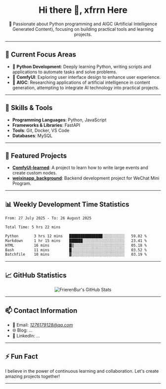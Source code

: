 <h1 align="center">Hi there 👋, xfrrn Here</h1>

<p align="center">
  🎯 Passionate about Python programming and AIGC (Artificial Intelligence Generated Content), focusing on building practical tools and learning projects.
</p>

---

## 🧠 Current Focus Areas

- 🐍 **Python Development**: Deeply learning Python, writing scripts and applications to automate tasks and solve problems.
- 🧩 **ComfyUI**: Exploring user interface design to enhance user experience.
- 🤖 **AIGC**: Researching applications of artificial intelligence in content generation, attempting to integrate AI technology into practical projects.

---

## 🔧 Skills & Tools

- **Programming Languages**: Python, JavaScript
- **Frameworks & Libraries**: FastAPI
- **Tools**: Git, Docker, VS Code
- **Databases**: MySQL

---

## 📂 Featured Projects

- [**ComfyUI-learned**](https://github.com/FrierenBur/ComfyUI-learned): A project to learn how to write large events and create custom nodes.
- [**weixinapp_background**](https://github.com/FrierenBur/weixinapp_background): Backend development project for WeChat Mini Program.

---

## 📊 Weekly Development Time Statistics
<!--START_SECTION:waka-->

```txt
From: 27 July 2025 - To: 26 August 2025

Total Time: 5 hrs 22 mins

Python       3 hrs 12 mins   ███████████████░░░░░░░░░░   59.82 %
Markdown     1 hr 15 mins    ██████░░░░░░░░░░░░░░░░░░░   23.41 %
HTML         16 mins         █▒░░░░░░░░░░░░░░░░░░░░░░░   05.18 %
Bash         11 mins         █░░░░░░░░░░░░░░░░░░░░░░░░   03.52 %
Batchfile    10 mins         ▓░░░░░░░░░░░░░░░░░░░░░░░░   03.19 %
```

<!--END_SECTION:waka-->



---

## 📈 GitHub Statistics

<p align="center">
  <img src="https://github-readme-stats.vercel.app/api?username=FrierenBur&show_icons=true&theme=radical" alt="FrierenBur's GitHub Stats" />
</p>

---

## 📫 Contact Information

- 📧 Email: *1276179128@qq.com*
- 🌐 Blog: *...*
- 💼 LinkedIn: *...*

---

## ⚡ Fun Fact

I believe in the power of continuous learning and collaboration. Let's create amazing projects together!

---

